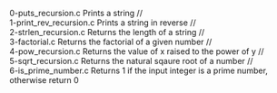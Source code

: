 0-puts_recursion.c	Prints a string  //  
1-print_rev_recursion.c	Prints a string in reverse  //  
2-strlen_recursion.c	Returns the length of a string  //  
3-factorial.c	Returns the factorial of a given number  //  
4-pow_recursion.c	Returns the value of x raised to the power of y  //  
5-sqrt_recursion.c	Returns the natural sqaure root of a number  //  
6-is_prime_number.c	Returns 1 if the input integer is a prime number, otherwise return 0
